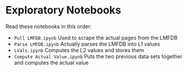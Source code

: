# Exploratory Notebooks

Read these notebooks in this order:
* `Pull LMFDB.ipynb` Used to scrape the actual pages from the LMFDB
* `Parse LMFDB.ipynb` Actually parses the LMFDB into L1 values
* `LVals.ipynb` Computes the L2 values and stores them
* `Compute Actual Value.ipynb` Puts the two previous data sets together
  and computes the actual value

